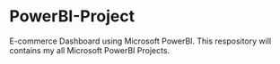 # PowerBI-Project
E-commerce Dashboard using Microsoft PowerBI.
This respository will contains my all Microsoft PowerBI Projects.

